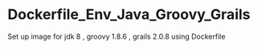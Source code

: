 # Dockerfile_Env_Java_Groovy_Grails
Set up image for  jdk 8 , groovy 1.8.6 , grails 2.0.8 using Dockerfile
